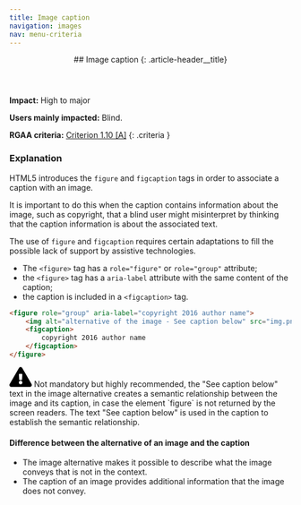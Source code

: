 ```yaml
---
title: Image caption
navigation: images
nav: menu-criteria
---
```


<header>
## Image caption
{: .article-header__title}
</header>

**Impact:** High to major

**Users mainly impacted:** Blind.

**RGAA criteria:** [Criterion 1.10 [A]](http://disic.github.io/rgaa_referentiel_en/criteria.html#crit-1-10)
{: .criteria }

### Explanation

HTML5 introduces the `figure` and `figcaption` tags in order to associate a caption with an image.

It is important to do this when the caption contains information about the image, such as copyright, that a blind user might misinterpret by thinking that the caption information is about the associated text.

The use of `figure` and `figcaption` requires certain adaptations to fill the possible lack of support by assistive technologies.

* The `<figure>` tag has a `role="figure"` or `role="group"` attribute;
* the `<figure>` tag has a `aria-label` attribute with the same content of the caption;
* the caption is included in a `<figcaption>` tag.

```html
<figure role="group" aria-label="copyright 2016 author name">
    <img alt="alternative of the image - See caption below" src="img.png"/>
    <figcaption>
        copyright 2016 author name
    </figcaption>
</figure>
```

<div class="important">
<svg role="img" aria-label="Important" xmlns="http://www.w3.org/2000/svg" viewBox="0 0 576 512" width="40" height="36"><title>Important</title><path d="M569.517 440.013C587.975 472.007 564.806 512 527.94 512H48.054c-36.937 0-59.999-40.055-41.577-71.987L246.423 23.985c18.467-32.009 64.72-31.951 83.154 0l239.94 416.028zM288 354c-25.405 0-46 20.595-46 46s20.595 46 46 46 46-20.595 46-46-20.595-46-46-46zm-43.673-165.346l7.418 136c.347 6.364 5.609 11.346 11.982 11.346h48.546c6.373 0 11.635-4.982 11.982-11.346l7.418-136c.375-6.874-5.098-12.654-11.982-12.654h-63.383c-6.884 0-12.356 5.78-11.981 12.654z"/></svg>
Not mandatory but highly recommended, the "See caption below" text in the image alternative creates a semantic relationship between the image and its caption, in case the element `figure` is not returned by the screen readers. The text "See caption below" is used in the caption to establish the semantic relationship.
</div>

#### Difference between the alternative of an image and the caption

* The image alternative makes it possible to describe what the image conveys that is not in the context.
* The caption of an image provides additional information that the image does not convey.
